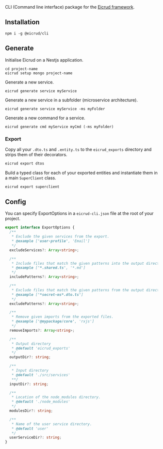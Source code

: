 CLI (Command line interface) package for the [Eicrud framework](https://github.com/eicrud/eicrud).

## Installation

```
npm i -g @eicrud/cli
```

## Generate

Initialise Eicrud on a Nestjs application.

```
cd project-name
eicrud setup mongo project-name
```

Generate a new service.
```
eicrud generate service myService
```

Generate a new service in a subfolder (microservice architecture).

```
eicrud generate service myService -ms myFolder
```

Generate a new command for a service.

```
eicrud generate cmd myService myCmd (-ms myFolder)
```

### Export

Copy all your `.dto.ts` and `.entity.ts` to the `eicrud_exports` directory and strips them of their decorators.
```bash
eicrud export dtos
```
Build a typed class for each of your exported entities and instantiate them in a main `SuperClient` class.

```bash
eicrud export superclient
```



## Config
You can specify ExportOptions in a `eicrud-cli.json` file at the root of your project.
```typescript
export interface ExportOptions {
  /**
   * Exclude the given services from the export.
   * @example ['user-profile', 'Email']
   */
  excludeServices?: Array<string>;

  /**
   * Include files that match the given patterns into the output directory.
   * @example ['*.shared.ts', '*.md']
   */
  includePatterns?: Array<string>;

  /**
   * Exclude files that match the given patterns from the output directory.
   * @example ['*secret-ms*.dto.ts']
   */
  excludePatterns?: Array<string>;

  /**
   * Remove given imports from the exported files.
   * @example ['@mypackage/core', 'rxjs']
   */
  removeImports?: Array<string>;

  /**
   * Output directory
   * @default 'eicrud_exports'
   */
  outputDir?: string;

  /**
   * Input directory
   * @default './src/services'
   **/
  inputDir?: string;

  /**
   * Location of the node_modules directory.
   * @default './node_modules'
   */
  modulesDir?: string;

  /**
   * Name of the user service directory.
   * @default 'user'
   */
  userServiceDir?: string;
}
```